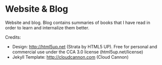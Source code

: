 # Website & Blog

Website and blog.
Blog contains summaries of books that I have read in order to learn and internalize them better. 

Credits:
- Design: http://html5up.net (Strata by HTML5 UP). Free for personal and commercial use under the CCA 3.0 license (html5up.net/license)
- Jekyll Template: http://cloudcannon.com (Cloud Cannon)
